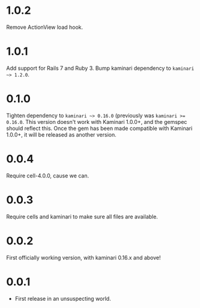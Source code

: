 # 1.0.2

Remove ActionView load hook.

# 1.0.1

Add support for Rails 7 and Ruby 3.
Bump kaminari dependency to `kaminari ~> 1.2.0`.

# 0.1.0

Tighten dependency to `kaminari ~> 0.16.0` (previously was `kaminari >= 0.16.0`.
This version doesn't work with Kaminari 1.0.0+, and the gemspec should reflect this.
Once the gem has been made compatible with Kaminari 1.0.0+, it will be released as another version.

# 0.0.4

Require cell-4.0.0, cause we can.

# 0.0.3

Require cells and kaminari to make sure all files are available.

# 0.0.2

First officially working version, with kaminari 0.16.x and above!

# 0.0.1

* First release in an unsuspecting world.
